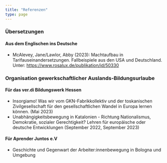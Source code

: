```yaml
---
title: "Referenzen"
type: page
---
```

### Übersetzungen

#### Aus dem Englischen ins Deutsche

* McAlevey, Jane/Lawlor, Abby (2023): Machtaufbau in
  Tarifauseinandersetzungen. Fallbeispiele aus den USA und Deutschland. 
  Unter: https://www.rosalux.de/publikation/id/50330


### Organisation gewerkschaftlicher Auslands-Bildungsurlaube

#### Für das ver.di Bildungswerk Hessen

* Insorgiamo! Was wir vom GKN-Fabrikkollektiv und der toskanischen
  Zivilgesellschaft für den gesellschaftlichen Wandel in Europa lernen können.
  (Mai 2023)
* Unabhängigkeitsbewegung in Katalonien - Richtung Nationalismus, Demokratie,
  sozialer Gerechtigkeit? Lehren für europäische oder deutsche Entwicklungen
  (September 2022, September 2023)

#### Für Aprender Juntos e.V

* Geschichte und Gegenwart der Arbeiter:innenbewegung in Bologna und Umgebung
